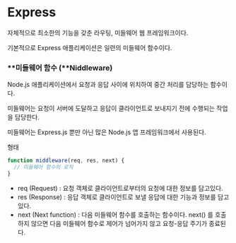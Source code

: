 # Express

자체적으로 최소한의 기능을 갖춘 라우팅, 미들웨어 웹 프레임워크이다. 

기본적으로 Express 애플리케이션은 일련의 미들웨어 함수이다.

### **미들웨어 함수 (**Niddleware)

Node.js 애플리케이션에서 요청과 응답 사이에 위치하여 중간 처리를 담당하는 함수이다.

미들웨어는 요청이 서버에 도달하고 응답이 클라이언트로 보내지기 전에 수행되는 작업을 담당한다.

미들웨어는 Express.js 뿐만 아닌 많은 Node.js 앱 프레임워크에서 사용된다.

형태

```jsx
function middleware(req, res, next) {
  // 미들웨어 함수의 로직
}
```

- req (Request) : 요청 객체로 클라이언트로부터의 요청에 대한 정보를 담고있다.
- res (Response) : 응답 객체로 클라이언트로 보낼 응답에 대한 기능과 정보를 담고있다.
- next (Next function) : 다음 미들웨어 함수를 호출하는 함수이다. next() 를 호출하지 않으면 다음 미들웨어 함수로 제어가 넘어가지 않고 요청-응답 주기가 종료된다.